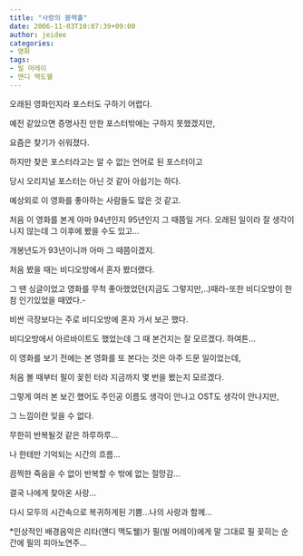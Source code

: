 ```yaml
---
title: "사랑의 블랙홀"
date: 2006-11-03T10:07:39+09:00
author: jeidee
categories:
- 영화
tags:
- 빌 머레이
- 앤디 맥도웰
---
```


오래된 영화인지라 포스터도 구하기 어렵다.

예전 같았으면 증명사진 만한 포스터밖에는 구하지 못했겠지만,

요즘은 찾기가 쉬워졌다.

하지만 찾은 포스터라고는 알 수 없는 언어로 된 포스터이고

당시 오리지널 포스터는 아닌 것 같아 아쉽기는 하다.

 

예상외로 이 영화를 좋아하는 사람들도 많은 것 같고.

처음 이 영화를 본게 아마 94년인지 95년인지 그 때쯤일 거다. 오래된 일이라 잘 생각이 나지 않는데 그 이후에 봤을 수도 있고...

 

개봉년도가 93년이니까 아마 그 때쯤이겠지.

 

처음 봤을 때는 비디오방에서 혼자 봤더랬다.

그 땐 싱글이었고 영화를 무척 좋아했었던(지금도 그렇지만,..)때라-또한 비디오방이 한참 인기있었을 때였다.-

비싼 극장보다는 주로 비디오방에 혼자 가서 보곤 했다.

비디오방에서 아르바이트도 했었는데 그 때 본건지는 잘 모르겠다. 하여튼...

 

이 영화를 보기 전에는 본 영화를 또 본다는 것은 아주 드문 일이었는데,

처음 볼 때부터 필이 꽂힌 터라 지금까지 몇 번을 봤는지 모르겠다.

 

그렇게 여러 본 보긴 했어도 주인공 이름도 생각이 안나고 OST도 생각이 안나지만,

그 느낌이란 잊을 수 없다.

 

무한히 반복될것 같은 하루하루...

나 한테만 기억되는 시간의 흐름...

끔찍한 죽음을 수 없이 반복할 수 밖에 없는 절망감...

결국 나에게 찾아온 사랑...

다시 모두의 시간속으로 복귀하게된 기쁨...나의 사랑과 함께...

 

*인상적인 배경음악은 리타(앤디 맥도웰)가 필(빌 머레이)에게 말 그대로 필 꽂히는 순간에  필의 피아노연주...